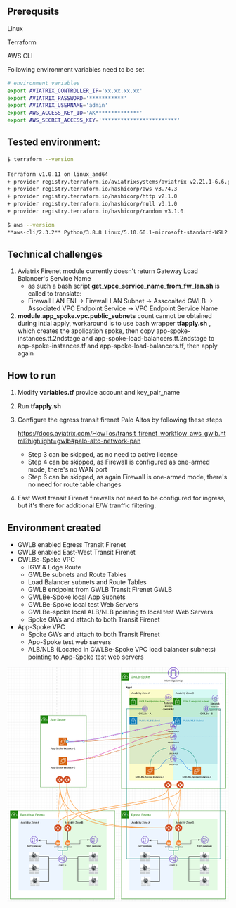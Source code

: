 ## Prerequsits
Linux

Terraform

AWS CLI

Following environment variables need to be set
```bash
# environment variables
export AVIATRIX_CONTROLLER_IP='xx.xx.xx.xx'
export AVIATRIX_PASSWORD='***********'
export AVIATRIX_USERNAME='admin'
export AWS_ACCESS_KEY_ID='AK**************'
export AWS_SECRET_ACCESS_KEY='************************'
```

## Tested environment:
```bash
$ terraform --version

Terraform v1.0.11 on linux_amd64
+ provider registry.terraform.io/aviatrixsystems/aviatrix v2.21.1-6.6.ga
+ provider registry.terraform.io/hashicorp/aws v3.74.3
+ provider registry.terraform.io/hashicorp/http v2.1.0
+ provider registry.terraform.io/hashicorp/null v3.1.0
+ provider registry.terraform.io/hashicorp/random v3.1.0
```

```bash
$ aws --version
**aws-cli/2.3.2** Python/3.8.8 Linux/5.10.60.1-microsoft-standard-WSL2 exe/x86_64.ubuntu.20 prompt/off
```

## Technical challenges
1. Aviatrix Firenet module currently doesn't return Gateway Load Balancer's Service Name
    * as such a bash script **get_vpce_service_name_from_fw_lan.sh** is called to translate:
    * Firewall LAN ENI -> Firewall LAN Subnet -> Asscoaited GWLB -> Associated VPC Endpoint Service -> VPC Endpoint Service Name
2. **module.app_spoke.vpc.public_subnets** count cannot be obtained during intial apply, workaround is to use bash wrapper **tfapply.sh** , which creates the application spoke, then copy app-spoke-instances.tf.2ndstage and app-spoke-load-balancers.tf.2ndstage to app-spoke-instances.tf and app-spoke-load-balancers.tf, then apply again


## How to run
1. Modify **variables.tf** provide account and key_pair_name
2. Run **tfapply.sh**
3. Configure the egress transit firenet Palo Altos by following these steps
    
    https://docs.aviatrix.com/HowTos/transit_firenet_workflow_aws_gwlb.html?highlight=gwlb#palo-alto-network-pan 

    * Step 3 can be skipped, as no need to active license
    * Step 4 can be skipped, as Firewall is configured as one-armed mode, there's no WAN port
    * Step 6 can be skipped, as again Firewall is one-armed mode, there's no need for route table changes
4. East West transit Firenet firewalls not need to be configured for ingress, but it's there for additional E/W tranffic filtering.


## Environment created
* GWLB enabled Egress Transit Firenet
* GWLB enabled East-West Transit Firenet
* GWLBe-Spoke VPC
    * IGW & Edge Route
    * GWLBe subnets and Route Tables
    * Load Balancer subnets and Route Tables
    * GWLB endpoint from GWLB Transit Firenet GWLB
    * GWLBe-Spoke local App Subnets
    * GWLBe-Spoke local test Web Servers
    * GWLBe-spoke local ALB/NLB pointing to local test Web Servers
    * Spoke GWs and attach to both Transit Firenet
* App-Spoke VPC
    * Spoke GWs and attach to both Transit Firenet
    * App-Spoke test web servers
    * ALB/NLB (Located in GWLBe-Spoke VPC load balancer subnets) pointing to App-Spoke test web servers


![Environment created](2022-03-14-19-41-35.png)